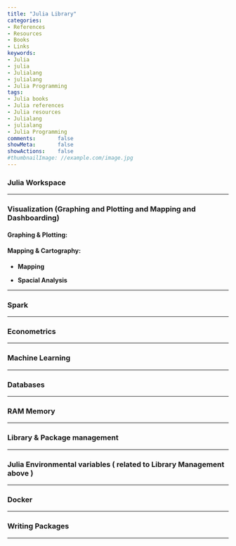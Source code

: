 ```yaml
---
title: "Julia Library"
categories:
- References
- Resources
- Books
- Links
keywords:
- Julia
- julia
- Julialang
- julialang
- Julia Programming
tags:
- Julia books
- Julia references
- Julia resources
- Julialang
- julialang
- Julia Programming
comments:       false
showMeta:       false
showActions:    false
#thumbnailImage: //example.com/image.jpg
---
```


### Julia Workspace

-----

### Visualization (Graphing and Plotting and Mapping and Dashboarding)
#### Graphing & Plotting:

#### Mapping & Cartography:

  - **Mapping**
  
  - **Spacial Analysis**
  
-----
  
### Spark

-----

### Econometrics

-----

### Machine Learning

-----

### Databases

-----

### RAM Memory

-----

### Library & Package management

-----

### Julia Environmental variables ( related to Library Management above )

-----

### Docker

-----

### Writing Packages

-----

